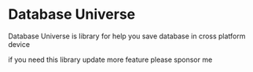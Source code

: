 # Database Universe

Database Universe is library for help you save database in cross platform device


if you need this library update more feature please sponsor me


